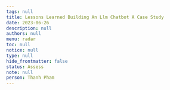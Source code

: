 ```yaml
---
tags: null
title: Lessons Learned Building An Llm Chatbot A Case Study
date: 2023-06-26
description: null
authors: null
menu: radar
toc: null
notice: null
type: null
hide_frontmatter: false
status: Assess
note: null
person: Thanh Pham
---
```


